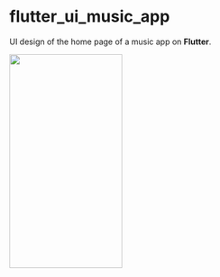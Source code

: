 # flutter_ui_music_app

UI design of the home page of a music app on **Flutter**.

<img src="https://github.com/ANILSRGT/flutter_ui_music_app/assets/49879524/d19396f1-76f1-4c1e-a39e-9eca941c486c" width=200 height=379 />
